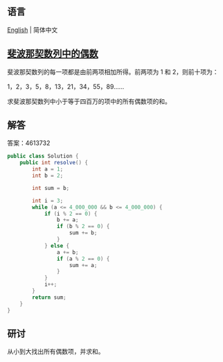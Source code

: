 ## 语言

[English](README.md) | 简体中文

## [斐波那契数列中的偶数](https://projecteuler.net/problem=2)

斐波那契数列的每一项都是由前两项相加所得。前两项为 1 和 2，则前十项为：

1，2，3，5，8，13，21，34，55，89……

求斐波那契数列中小于等于四百万的项中的所有偶数项的和。

## 解答

答案：4613732

```java
public class Solution {
	public int resolve() {
		int a = 1;
		int b = 2;

		int sum = b;

		int i = 3;
		while (a <= 4_000_000 && b <= 4_000_000) {
			if (i % 2 == 0) {
				b += a;
				if (b % 2 == 0) {
					sum += b;
				}
			} else {
				a += b;
				if (a % 2 == 0) {
					sum += a;
				}
			}
			i++;
		}
		return sum;
	}
}
```

## 研讨

从小到大找出所有偶数项，并求和。
